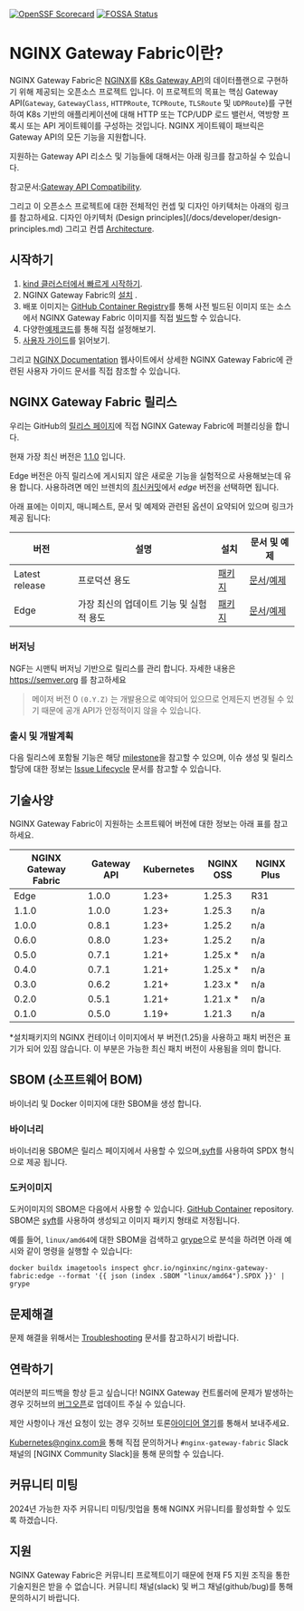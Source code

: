 [![OpenSSF Scorecard](https://api.securityscorecards.dev/projects/github.com/nginxinc/nginx-gateway-fabric/badge)](https://api.securityscorecards.dev/projects/github.com/nginxinc/nginx-gateway-fabric)
[![FOSSA Status](https://app.fossa.com/api/projects/custom%2B5618%2Fgithub.com%2Fnginxinc%2Fnginx-gateway-fabric.svg?type=shield)](https://app.fossa.com/projects/custom%2B5618%2Fgithub.com%2Fnginxinc%2Fnginx-gateway-fabric?ref=badge_shield)

# NGINX Gateway Fabric이란?

NGINX Gateway Fabric은 [NGINX](https://nginx.org/)를 [K8s Gateway API](https://gateway-api.sigs.k8s.io/)의 데이터플랜으로 구현하기 위해 제공되는 오픈소스 프로젝트 입니다. 이 프로젝트의 목표는 핵심 Gateway API(`Gateway`, `GatewayClass`, `HTTPRoute`, `TCPRoute`, `TLSRoute` 및 `UDPRoute`)를 구현하여 K8s 기반의 애플리케이션에 대해 HTTP 또는 TCP/UDP 로드 밸런서, 역방향 프록시 또는 API 게이트웨이를 구성하는 것입니다. NGINX 게이트웨이 패브릭은 Gateway API의 모든 기능을 지원합니다.

지원하는 Gateway API 리소스 및 기능들에 대해서는 아래 링크를 참고하실 수 있습니다.

참고문서:[Gateway API Compatibility](https://docs.nginx.com/nginx-gateway-fabric/overview/gateway-api-compatibility/).

그리고 이 오픈소스 프로젝트에 대한 전체적인 컨셉 및 디자인 아키텍처는 아래의 링크를 참고하세요.
디자인 아키텍처 (Design principles](/docs/developer/design-principles.md) 그리고 컨셉 [Architecture](https://docs.nginx.com/nginx-gateway-fabric/overview/gateway-architecture/).


## 시작하기

1. [kind 클러스터에서 빠르게 시작하기](https://docs.nginx.com/nginx-gateway-fabric/installation/running-on-kind/).
2. NGINX Gateway Fabric의 [설치](https://docs.nginx.com/nginx-gateway-fabric/installation/) .
3. 배포 이미지는 [GitHub Container Registry](https://github.com/nginxinc/nginx-gateway-fabric/pkgs/container/nginx-gateway-fabric)를 통해 사전 빌드된 이미지 또는 소스에서 NGINX Gateway Fabric 이미지를 직접 [빌드](https://docs.nginx.com/nginx-gateway-fabric/installation/building-the-images/)할 수 있습니다.
4. 다양한[예제코드](examples)를 통해 직접 설정해보기.
5. [사용자 가이드](https://docs.nginx.com/nginx-gateway-fabric/how-to/)를 읽어보기.


그리고 [NGINX Documentation](https://docs.nginx.com/nginx-gateway-fabric/) 웹사이트에서 상세한 NGINX Gateway Fabric에 관련된 사용자 가이드 문서를 직접 참조할 수 있습니다.

## NGINX Gateway Fabric 릴리스

우리는 GitHub의 [릴리스 페이지](https://github.com/nginxinc/nginx-gateway-fabric/releases)에 직접 NGINX Gateway Fabric에 퍼블리싱을 합니다.

현재 가장 최신 버전은 [1.1.0](https://github.com/nginxinc/nginx-gateway-fabric/releases/tag/v1.1.0) 입니다.

Edge 버전은 아직 릴리스에 게시되지 않은 새로운 기능을 실험적으로 사용해보는데 유용 합니다. 사용하려면 메인 브렌치의 [최신커밋](https://github.com/nginxinc/nginx-gateway-fabric/commits/main)에서 *edge* 버전을 선택하면 됩니다.

아래 표에는 이미지, 매니페스트, 문서 및 예제와 관련된 옵션이 요약되어 있으며 링크가 제공 됩니다:

| 버전        | 설명                              | 설치                                                            | 문서 및 예제                                                                                                                                                 |
|----------------|------------------------------------------|-----------------------------------------------------------------------------------|----------------------------------------------------------------------------------------------------------------------------------------------------------------------------|
| Latest release | 프로덕션 용도                       | [패키지](https://github.com/nginxinc/nginx-gateway-fabric/tree/v1.1.0/deploy) | [문서](https://docs.nginx.com/nginx-gateway-fabric)/[예제](https://github.com/nginxinc/nginx-gateway-fabric/tree/v1.1.0/examples)                           |
| Edge           | 가장 최신의 업데이트 기능 및 실험적 용도 | [패키지](https://github.com/nginxinc/nginx-gateway-fabric/tree/main/deploy)   | [문서](https://github.com/nginxinc/nginx-gateway-fabric/tree/main/site/content)/[예제](https://github.com/nginxinc/nginx-gateway-fabric/tree/main/examples) |

### 버저닝

NGF는 시맨틱 버저닝 기반으로 릴리스를 관리 합니다. 자세한 내용은 https://semver.org 를 참고하세요

> 메이저 버전 0 `(0.Y.Z)` 는 개발용으로 예약되어 있으므로 언제든지 변경될 수 있기 때문에 공개 API가 안정적이지 않을 수 있습니다.

### 출시 및 개발계획

다음 릴리스에 포함될 기능은 해당 [milestone](https://github.com/nginxinc/nginx-gateway-fabric/milestones)을 참고할 수 있으며, 이슈 생성 및 릴리스 할당에 대한 정보는 [Issue Lifecycle](ISSUE_LIFECYCLE.md) 문서를 참고할 수 있습니다.


## 기술사양

NGINX Gateway Fabric이 지원하는 소프트웨어 버전에 대한 정보는 아래 표를 참고하세요.

| NGINX Gateway Fabric | Gateway API | Kubernetes | NGINX OSS | NGINX Plus |
|----------------------|-------------|------------|-----------|------------|
| Edge                 | 1.0.0       | 1.23+      | 1.25.3    | R31        |
| 1.1.0                | 1.0.0       | 1.23+      | 1.25.3    | n/a        |
| 1.0.0                | 0.8.1       | 1.23+      | 1.25.2    | n/a        |
| 0.6.0                | 0.8.0       | 1.23+      | 1.25.2    | n/a        |
| 0.5.0                | 0.7.1       | 1.21+      | 1.25.x *  | n/a        |
| 0.4.0                | 0.7.1       | 1.21+      | 1.25.x *  | n/a        |
| 0.3.0                | 0.6.2       | 1.21+      | 1.23.x *  | n/a        |
| 0.2.0                | 0.5.1       | 1.21+      | 1.21.x *  | n/a        |
| 0.1.0                | 0.5.0       | 1.19+      | 1.21.3    | n/a        |

\*설치패키지의 NGINX 컨테이너 이미지에서 부 버전(1.25)을 사용하고 패치 버전은 표기가 되어 있짐 않습니다. 이 부분은 가능한 최신 패치 버전이 사용됨을 의미 합니다.

## SBOM (소프트웨어 BOM)

바이너리 및 Docker 이미지에 대한 SBOM을 생성 합니다.

### 바이너리

바이너리용 SBOM은 릴리스 페이지에서 사용할 수 있으며,[syft](https://github.com/anchore/syft)를 사용하여 SPDX 형식으로 제공 됩니다.

### 도커이미지

도커이미지의 SBOM은 다음에서 사용할 수 있습니다. [GitHub Container](https://github.com/nginxinc/nginx-gateway-fabric/pkgs/container/nginx-gateway-fabric)
repository. SBOM은 [syft](https://github.com/anchore/syft)를 사용하여 생성되고 이미지 패키지 형태로 저정됩니다.

예를 들어, `linux/amd64`에 대한 SBOM을 검색하고 [grype](https://github.com/anchore/grype)으로 분석을 하려면 아래 예시와 같이 명령을 실행할 수 있습니다:

```shell
docker buildx imagetools inspect ghcr.io/nginxinc/nginx-gateway-fabric:edge --format '{{ json (index .SBOM "linux/amd64").SPDX }}' | grype
```

## 문제해결

문제 해결을 위해서는 [Troubleshooting](https://docs.nginx.com/nginx-gateway-fabric/how-to/monitoring/troubleshooting/) 문서를 참고하시기 바랍니다.

## 연락하기


여러분의 피드백을 항상 듣고 싶습니다! NGINX Gateway 컨트롤러에 문제가 발생하는 경우 깃허브의 [버그오픈][bug]로 업데이트 주실 수 있습니다.

제안 사항이나 개선 요청이 있는 경우 깃허브 토론[아이디어 열기][idea]를 통해서 보내주세요. 

Kubernetes@nginx.com을 통해 직접 문의하거나 `#nginx-gateway-fabric` Slack 채널의 [NGINX Community Slack]을 통해 문의할 수 있습니다.

[bug]:https://github.com/nginxinc/nginx-gateway-fabric/issues/new?assignees=&labels=&projects=&template=bug_report.md&title=

[idea]:https://github.com/nginxinc/nginx-gateway-fabric/discussions/categories/ideas

[slack]: https://nginxcommunity.slack.com/channels/nginx-gateway-fabric

## 커뮤니티 미팅

2024년 가능한 자주 커뮤니티 미팅/밋업을 통해 NGINX 커뮤니티를 활성화할 수 있도록 하겠습니다.


## 지원

NGINX Gateway Fabric은 커뮤니티 프로젝트이기 때문에 현재 F5 지원 조직을 통한 기술지원은 받을 수 없습니다. 커뮤니티 채널(slack) 및 버그 채널(github/bug)를 통해 문의하시기 바랍니다.

